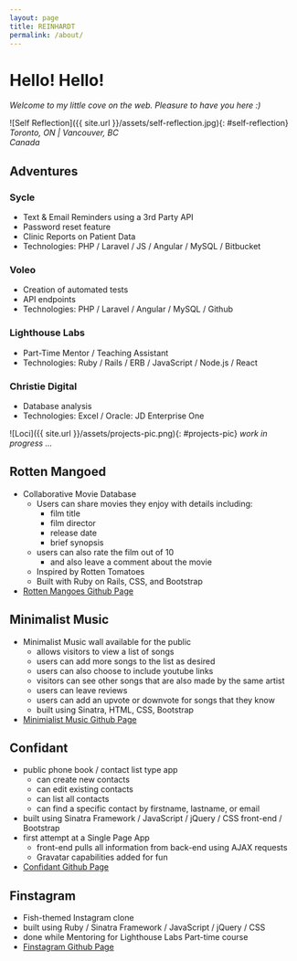 ```yaml
---
layout: page
title: REINHARDT
permalink: /about/
---
```



# Hello! Hello!

*Welcome to my little cove on the web. Pleasure to have you here :)*

![Self Reflection]({{ site.url }}/assets/self-reflection.jpg){: #self-reflection}
_Toronto, ON | Vancouver, BC_  
_Canada_


## Adventures

### Sycle
- Text & Email Reminders using a 3rd Party API
- Password reset feature
- Clinic Reports on Patient Data
- Technologies: PHP / Laravel / JS / Angular / MySQL / Bitbucket

### Voleo
- Creation of automated tests
- API endpoints
- Technologies: PHP / Laravel / Angular / MySQL / Github

### Lighthouse Labs
- Part-Time Mentor / Teaching Assistant
- Technologies: Ruby / Rails / ERB / JavaScript / Node.js / React

### Christie Digital
- Database analysis
- Technologies: Excel / Oracle: JD Enterprise One



![Loci]({{ site.url }}/assets/projects-pic.png){: #projects-pic}
_work in progress ..._

<!-- # [Rotten Mangoed](http://rotten-mangoed.herokuapp.com/) -->

## Rotten Mangoed
  - Collaborative Movie Database
    - Users can share movies they enjoy with details including:
      - film title
      - film director
      - release date
      - brief synopsis
    - users can also rate the film out of 10
      - and also leave a comment about the movie
    - Inspired by Rotten Tomatoes
    - Built with Ruby on Rails, CSS, and Bootstrap
  - [Rotten Mangoes Github Page](https://github.com/reinhardtcgr/rotten_mangoes)


<!-- # [Minimalist Music](https://minimalist-music.herokuapp.com/) -->

## Minimalist Music
  - Minimalist Music wall available for the public
    - allows visitors to view a list of songs
    - users can add more songs to the list as desired
    - users can also choose to include youtube links
    - visitors can see other songs that are also made by the same artist
    - users can leave reviews
    - users can add an upvote or downvote for songs that they know
    - built using Sinatra, HTML, CSS, Bootstrap
  - [Minimialist Music Github Page](https://github.com/reinhardtcgr/music_wall_app)


<!-- # [Confidant](https://confidant.herokuapp.com/) -->

## Confidant
- public phone book / contact list type app
  - can create new contacts
  - can edit existing contacts
  - can list all contacts
  - can find a specific contact by firstname, lastname, or email
- built using Sinatra Framework / JavaScript / jQuery / CSS front-end / Bootstrap
- first attempt at a Single Page App
  - front-end pulls all information from back-end using AJAX requests
  - Gravatar capabilities added for fun
- [Confidant Github Page](https://github.com/reinhardtcgr/confidant)


<!-- # [Finstagram](live URL here) -->

## Finstagram
- Fish-themed Instagram clone
- built using Ruby / Sinatra Framework / JavaScript / jQuery / CSS
- done while Mentoring for Lighthouse Labs Part-time course
- [Finstagram Github Page](https://github.com/reinhardtcgr/finstagram)



<!--![Vancouver Andy Livingstone Park]({{ site.url }}/assets/VAN_20160123_031328.jpg){: #contact-pic}-->


<!--### Most likely found in: Vancouver / Mississauga / Waterloo-->

<!--#### _Otherwise: exploring the world on another adventure_-->

<!--REACH ME @ {% if site.linkedin_username %}{% include icon-linkedin.html username=site.linkedin_username %}{% endif %} || {% if site.github_username %}{% include icon-github.html username=site.github_username %}{% endif %} || {% if site.twitter_username %}{% include icon-twitter.html username=site.twitter_username %}{% endif %}-->

<!-- Consider integrating something like SimpleForm to get a contact form on the page
 - form goes here
 - add more
 -->

<!-- You can find the source code for the Jekyll new theme at:
{% include icon-github.html username="jglovier" %} /
[jekyll-new](https://github.com/jglovier/jekyll-new)
 -->
